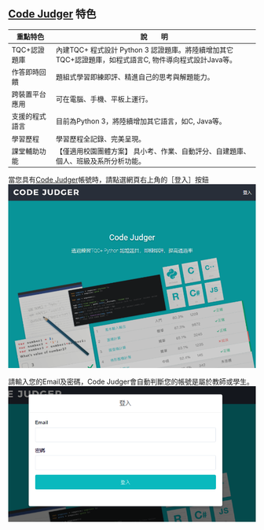 ## [Code Judger](http://www.codejudger.com/) 特色 ##


| 重點特色 | 說　　明                      |
| --------- | ------------------------- |
| TQC+認證題庫 | 內建TQC+ 程式設計 Python 3 認證題庫。將陸續增加其它TQC+認證題庫，如程式語言C, 物件導向程式設計Java等。    |
| 作答即時回饋 | 題組式學習即練即評、精進自己的思考與解題能力。       |
| 跨裝置平台應用 |可在電腦、手機、平板上運行。  |
| 支援的程式語言 | 目前為Python 3，將陸續增加其它語言，如C, Java等。     |
| 學習歷程 | 學習歷程全記錄、完美呈現。    |
| 課堂輔助功能 |【僅適用校園團體方案】 具小考、作業、自動評分、自建題庫、個人、班級及系所分析功能。     |


當您具有[Code Judger](http://www.codejudger.com)帳號時，請點選網頁右上角的［登入］按鈕![](/assets/cjmd01-01_CJ首頁.png)

請輸入您的Email及密碼，Code Judger會自動判斷您的帳號是屬於教師或學生。![](/assets/cjmd01-02_登入.png)

 



